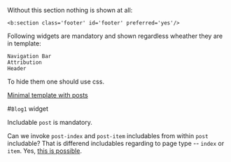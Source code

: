 Without this section nothing is shown at all:

    <b:section class='footer' id='footer' preferred='yes'/>

Following widgets are mandatory and shown regardless wheather they are in template:

    Navigation Bar
    Attribution
    Header

To hide them one should use css.

[Minimal template with posts]()

#`Blog1` widget

Includable `post` is mandatory.

Can we invoke `post-index` and `post-item` includables from within `post` includable? That is differend includables regarding to page type -- `index` or `item`. Yes, [this is possible]().